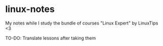 # linux-notes

My notes while I study the bundle of courses "Linux Expert" by LinuxTips <3

TO-DO: Translate lessons after taking them